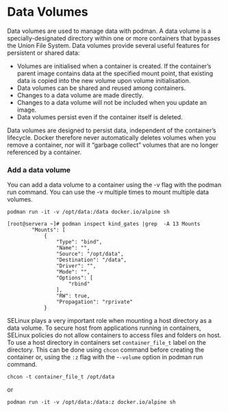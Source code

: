 # Data Volumes

Data volumes are used to manage data with podman. A data volume is a specially-designated directory within one or more containers that bypasses the Union File System. Data volumes provide several useful features for persistent or shared data:

* Volumes are initialised when a container is created. If the container’s parent image contains data at the specified mount point, that existing data is copied into the new volume upon volume initialisation.
* Data volumes can be shared and reused among containers.
* Changes to a data volume are made directly.
* Changes to a data volume will not be included when you update an image.
* Data volumes persist even if the container itself is deleted.

Data volumes are designed to persist data, independent of the container’s lifecycle. Docker therefore never automatically deletes volumes when you remove a container, nor will it “garbage collect” volumes that are no longer referenced by a container.

### Add a data volume

You can add a data volume to a container using the -v flag with the podman run command. You can use the -v multiple times to mount multiple data volumes.

```
podman run -it -v /opt/data:/data docker.io/alpine sh
```

```
[root@servera ~]# podman inspect kind_gates |grep  -A 13 Mounts
        "Mounts": [
            {
                "Type": "bind",
                "Name": "",
                "Source": "/opt/data",
                "Destination": "/data",
                "Driver": "",
                "Mode": "",
                "Options": [
                    "rbind"
                ],
                "RW": true,
                "Propagation": "rprivate"
            }
```

SELinux plays a very important role when mounting a host directory as a data volume. To secure host from applications running in containers, SELinux policies do not allow containers to access files and folders on host. To use a host directory in containers set `container_file_t` label on the directory. This can be done using `chcon` command before creating the container or, using the `:z` flag with the -`-volume` option in podman run command.

```
chcon -t container_file_t /opt/data
```

or

```
podman run -it -v /opt/data:/data:z docker.io/alpine sh
```









